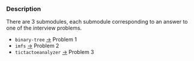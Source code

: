 ### Description

There are 3 submodules, each submodule corresponding to an answer to one of the interview
problems.

* `binary-tree` [->](https://github.com/spyderrsh/blob/binary-tree/src/main/kotlin/com/spyderrsh/cricut/binarytree/BinarySearchTree.kt)
  Problem 1
* `imfs` [->](https://github.com/spyderrsh/blob/imfs/src/main/kotlin/ImfsDescription.kt) Problem 2
* `tictactoeanalyzer` [->](https://github.com/spyderrsh/blob/tictactoeanalyzer/src/main/kotlin/com/spyderrsh/cricut/tictactoeanalyzer/TicTacToeBoard.kt)
  Problem 3

